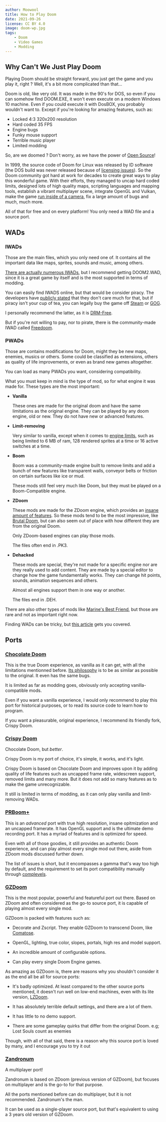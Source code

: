 ```yaml
---
author: Moowool
title: How to Play Doom
date: 2021-09-26
license: CC BY 4.0
image: doom-wp.jpg
tags:
    - Doom
    - Video Games
    - Modding
---
```

## Why Can't We Just Play Doom
Playing Doom should be straight forward, you just get the game and you play it, right ? Well, it's a bit more complicated than that…

Doom is old, like very old. It was made in the 90's for DOS, so even if you can somehow find DOOM.EXE, it won't even execute on a modern Windows 10 machine. Even if you could execute it with DosBOX, you probably wouldn't want to. Except if you're looking for amazing features, such as:

* Locked 4:3 320x200 resolution
* Hard coded 35 FPS
* Engine bugs
* Funky mouse support
* Terrible music player
* Limited modding

So, are we doomed ? Don't worry, as we have the power of [Open Source](https://github.com/id-Software/DOOM)!

In 1999, the source code of Doom for Linux was released by ID software (the DOS build was never released because of [licensing issues](https://doomwiki.org/wiki/Doom_source_code)). So the Doom community got hard at work for decades to create great ways to play this wonderful game. With their efforts, they managed to uncap hard coded limits, designed lots of high quality maps, scripting languages and mapping tools, establish a vibrant multiplayer scene, integrate OpenGL and Vulkan, make the game [run inside of a camera](https://external-content.duckduckgo.com/iu/?u=https%3A%2F%2Fi.kym-cdn.com%2Fentries%2Ficons%2Ffacebook%2F000%2F021%2F839%2F1462755712852568.jpg&f=1&nofb=1), fix a large amount of bugs and much, much more.

All of that for free and on every platform! You only need a WAD file and a source port.

## WADs
### IWADs
Those are the main files, which you only need one of. It contains all the important data like maps, sprites, sounds and music, among others.

[There are actually numerous IWADs](https://doomwiki.org/wiki/IWAD), but I recommend getting DOOM2.WAD, since it is a great game by itself and is the most supported in terms of modding.

You can easily find IWADS online, but that would be consider piracy. The developers have [publicly stated](https://twitter.com/ID_AA_Carmack/status/456974084857802752?s=20) that they don't care much for that, but if piracy isn't your cup of tea, you can legally buy the game off [Steam](https://store.steampowered.com/app/2300/DOOM_II/) or [GOG](https://www.gog.com/game/doom_ii_final_doom).

I personally recommend the latter, as it is [DRM-Free](https://www.gog.com/forum/general/what_does_drmfree_mean).

But if you're not willing to pay, nor to pirate, there is the community-made IWAD called [Freedoom](https://freedoom.github.io/).

### PWADs

Those are contains modifications for Doom, might they be new maps, enemies, musics or others. Some could be classified as extensions, others as quality of life improvements, or even as brand new games altogether.

You can load as many PWADs you want, considering compatibility.

What you must keep in mind is the type of mod, so for what engine it was made for. These types are the most important:

* **Vanilla**

	These ones are made for the original doom and have the same limitations as the original engine. They can be played by any doom engine, old or new. They do not have new or advanced features.

* **Limit-removing**

	Very similar to vanilla, except when it comes to [engine limits](https://doomwiki.org/wiki/Static_limits), such as being limited to 6 MB of ram, 128 rendered sprites at a time or 16 active switches at a time.

* **Boom**

	Boom was a community-made engine built to remove limits and add a bunch of new features like transparent walls, conveyor belts or friction on certain surfaces like ice or mud.

	These mods still feel very much like Doom, but they must be played on a Boom-Compatible engine.

* **ZDoom**

	These mods are made for the ZDoom engine, which provides an [insane amount of features](https://doomwiki.org/wiki/ZDoom#Features). So these mods tend to be the most impressive, like [Brutal Doom](https://www.moddb.com/mods/brutal-doom), but can also seem out of place with how different they are from the original Doom.

	Only ZDoom-based engines can play those mods.

	The files often end in .PK3.

* **Dehacked**

	These mods are special, they're not made for a specific engine nor are they really used to add content. They are made by a special editor to change how the game fundamentally works. They can change hit points, sounds, animation sequences and others.

	Almost all engines support them in one way or another.

	The files end in .DEH.

There are also other types of mods like [Marine's Best Friend](https://doomwiki.org/wiki/MBF), but those are rare and not as important right now.

Finding WADs can be tricky, but [this article](https://doomwiki.org/wiki/Best_Doom_mods) gets you covered.

## Ports
### [Chocolate Doom](https://www.chocolate-doom.org/wiki/index.php/Chocolate_Doom)
This is the true Doom experience, as vanilla as it can get, with all the limitations mentionned before. [Its philosophy](https://github.com/chocolate-doom/chocolate-doom/blob/master/PHILOSOPHY.md) is to be as similar as possible to the original. It even has the same bugs.

It is limited as far as modding goes, obviously only accepting vanilla-compatible mods.

Even if you want a vanilla experience, I would only recommend to play this port for historical purposes, or to read its source code to learn how to program.

If you want a pleasurable, original experience, I recommend its friendly fork, Crispy Doom.

### [Crispy Doom](https://www.chocolate-doom.org/wiki/index.php/Crispy_Doom)
Chocolate Doom, but *better*.

Crispy Doom is my port of choice, it's simple, it works, and it's light.

Crispy Doom is based on Chocolate Doom and improves upon it by adding quality of life features such as uncapped frame rate, widescreen support, removed limits and many more. But it does not add so many features as to make the game unrecognizable.

It still is limited in terms of modding, as it can only play vanilla and limit-removing WADs.



### [PRBoom+](http://prboom-plus.sourceforge.net/)
This is an *advanced* port with true high resolution, insane opitmization and an uncapped framerate. It has OpenGL support and is the ultimate demo recording port. It has a myriad of features and is optimized for speed.

Even with all of those goodies, it still provides an authentic Doom experience, and can play almost every single mod out there, aside from ZDoom mods discussed further down.

The list of issues is short, but it encompasses a gamma that's way too high by default, and the requirement to set its port compatibility manually through [complevels](https://www.doomworld.com/forum/topic/54491-what-is-complevel/).

### [GZDoom](https://www.zdoom.org/downloads)
This is the most popular, powerful and featureful port out there. Based on ZDoom and often considered as the go-to source port, it is capable of playing almost every single mod.

GZDoom is packed with features such as:

* Decorate and Zscript.
  They enable GZDoom to transcend Doom, like [Comatose](https://doomwiki.org/wiki/Comatose).

* OpenGL, lighting, true color, slopes, portals, high res and model support.

* An incredible amount of configurable options.

* Can play every single Doom Engine games.

As amazing as GZDoom is, there are reasons why you shouldn't consider it as the end all be all for source ports:

* It's badly optimized.
  At least compared to the other source ports mentioned, it doesn't run  well on low-end machines, even with its lite version, [LZDoom](https://www.zdoom.org/wiki/LZDoom).

* It has absolutely terrible default settings, and there are a lot of them.

* It has little to no demo support.

* There are some gameplay quirks that differ from the original Doom. e.g; Lost Souls count as enemies

Though, with all of that said, there is a reason why this source port is loved by many, and I encourage you to try it out

### [Zandronum](https://zandronum.com/)
A multiplayer port!

Zandronum is based on ZDoom (previous version of GZDoom), but focuses on multiplayer and is the go-to for that purpose.

All the ports mentioned before can do multiplayer, but it is not recommended. Zandronum's the man.

It can be used as a single-player source port, but that's equivalent to using a 3 years old version of GZDoom.
